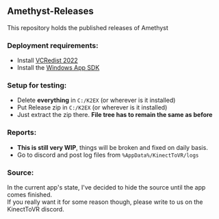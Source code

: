 ## Amethyst-Releases
This repository holds the published releases of Amethyst

### Deployment requirements:
- Install [VCRedist 2022](https://aka.ms/vs/17/release/vc_redist.x64.exe)
- Install the [Windows App SDK](https://aka.ms/windowsappsdk/1.0-stable/msix-installer)

### Setup for testing:
- Delete **everything** in `C:/K2EX` (or wherever is it installed)
- Put Release zip in `C:/K2EX` (or wherever is it installed)
- Just extract the zip there. __File tree has to remain the same as before__

### Reports: 
- __This is still very WIP__, things will be broken and fixed on daily basis.
- Go to discord and post log files from ```%AppData%/KinectToVR/logs```

### Source:
In the current app's state, I've decided to hide the source until the app comes finished.<br>
If you really want it for some reason though, please write to us on the KinectToVR discord.
